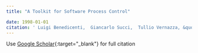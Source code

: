 ```yaml
---
title: "A Toolkit for Software Process Control"

date: 1998-01-01
citation: ' Luigi Benedicenti,  Giancarlo Succi,  Tullio Vernazza, &quot;A Toolkit for Software Process Control.&quot;, 1998.'
---
```

Use [Google Scholar](https://scholar.google.com/scholar?q=A+Toolkit+for+Software+Process+Control){:target="_blank"} for full citation